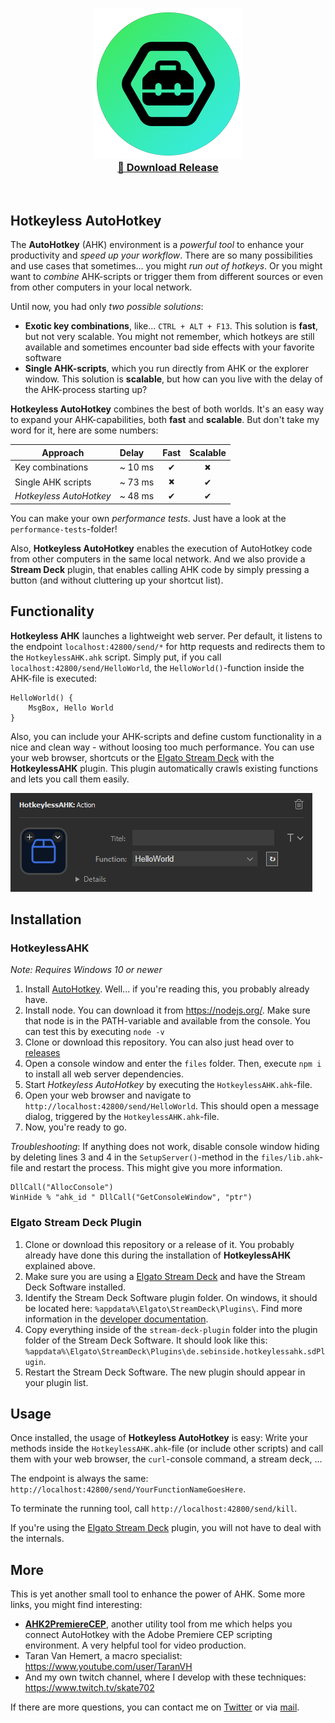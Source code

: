 <p align="center">
  <h3 align="center"><a href="https://github.com/sebinside/HotkeylessAHK/releases"><img src = "hotkeylessahk-logo.png"/></a><br>
  <a href="https://github.com/sebinside/HotkeylessAHK/releases">🔗 Download Release</a></h3>
</p>
<p>&nbsp;</p>

## Hotkeyless AutoHotkey

The **AutoHotkey** (AHK) environment is a *powerful tool* to enhance your productivity and *speed up your workflow*. There are so many possibilities and use cases that sometimes... you might *run out of hotkeys*. Or you might want to *combine* AHK-scripts or trigger them from different sources or even from other computers in your local network.

Until now, you had only *two possible solutions*:

- **Exotic key combinations**, like... `CTRL + ALT + F13`. This solution is **fast**, but not very scalable. You might not remember, which hotkeys are still available and sometimes encounter bad side effects with your favorite software
- **Single AHK-scripts**, which you run directly from AHK or the explorer window. This solution is **scalable**, but how can you live with the delay of the AHK-process starting up?

**Hotkeyless AutoHotkey** combines the best of both worlds. It's an easy way to expand your AHK-capabilities, both **fast** and **scalable**. But don't take my word for it, here are some numbers:

| Approach                | Delay    | Fast | Scalable |
| ----------------------- | :------- | :--: | :------: |
| Key combinations        | ~ 10 ms  |  ✔   |    🞭     |
| Single AHK scripts      | ~ 73 ms |  🞭   |    ✔     |
| *Hotkeyless AutoHotkey* | ~ 48 ms |  ✔   |    ✔     |

You can make your own *performance tests*. Just have a look at the `performance-tests`-folder!

Also, **Hotkeyless AutoHotkey** enables the execution of AutoHotkey code from other computers in the same local network. And we also provide a **Stream Deck** plugin, that enables calling AHK code by simply pressing a button (and without cluttering up your shortcut list).

## Functionality

**Hotkeyless AHK** launches a lightweight web server. Per default, it listens to the endpoint `localhost:42800/send/*` for http requests and redirects them to the `HotkeylessAHK.ahk` script. Simply put, if you call `localhost:42800/send/HelloWorld`, the `HelloWorld()`-function inside the AHK-file is executed:

```ahk
HelloWorld() {
    MsgBox, Hello World
}
```

Also, you can include your AHK-scripts and define custom functionality in a nice and clean way - without loosing too much performance. You can use your web browser, shortcuts or the [Elgato Stream Deck](https://www.elgato.com/gaming/stream-deck) with the **HotkeylessAHK** plugin. This plugin automatically crawls existing functions and lets you call them easily.

![Stream Deck example](streamdeck.PNG)

## Installation

### HotkeylessAHK

*Note: Requires Windows 10 or newer*

1. Install [AutoHotkey](https://www.autohotkey.com/). Well... if you're reading this, you probably already have.
2. Install node. You can download it from https://nodejs.org/. Make sure that node is in the PATH-variable and available from the console. You can test this by executing `node -v`
3. Clone or download this repository. You can also just head over to [releases](https://github.com/sebinside/HotkeylessAHK/releases)
4. Open a console window and enter the `files` folder. Then, execute `npm i` to install all web server dependencies.
5. Start *Hotkeyless AutoHotkey* by executing the `HotkeylessAHK.ahk`-file.
6. Open your web browser and navigate to `http://localhost:42800/send/HelloWorld`. This should open a message dialog, triggered by the `HotkeylessAHK.ahk`-file.
7. Now, you're ready to go.

*Troubleshooting*: If anything does not work, disable console window hiding by deleting lines 3 and 4 in the `SetupServer()`-method in the `files/lib.ahk`-file and restart the process. This might give you more information.

```
DllCall("AllocConsole")
WinHide % "ahk_id " DllCall("GetConsoleWindow", "ptr")
```

### Elgato Stream Deck Plugin

1. Clone or download this repository or a release of it. You probably already have done this during the installation of **HotkeylessAHK** explained above.
2. Make sure you are using a [Elgato Stream Deck](https://www.elgato.com/gaming/stream-deck) and have the Stream Deck Software installed.
3. Identify the Stream Deck Software plugin folder. On windows, it should be located here: `%appdata%\Elgato\StreamDeck\Plugins\`. Find more information in the [developer documentation](https://developer.elgato.com/documentation/stream-deck/sdk/create-your-own-plugin/).
4. Copy everything inside of the `stream-deck-plugin` folder into the plugin folder of the Stream Deck Software. It should look like this: `%appdata%\Elgato\StreamDeck\Plugins\de.sebinside.hotkeylessahk.sdPlugin`.
5. Restart the Stream Deck Software. The new plugin should appear in your plugin list.

## Usage

Once installed, the usage of **Hotkeyless AutoHotkey** is easy: Write your methods inside the `HotkeylessAHK.ahk`-file (or include other scripts) and call them with your web browser, the `curl`-console command, a stream deck, ...

The endpoint is always the same: `http://localhost:42800/send/YourFunctionNameGoesHere`.

To terminate the running tool, call `http://localhost:42800/send/kill`.

If you're using the [Elgato Stream Deck](https://www.elgato.com/gaming/stream-deck) plugin, you will not have to deal with the internals.

## More

This is yet another small tool to enhance the power of AHK. Some more links, you might find interesting:

- **[AHK2PremiereCEP](https://github.com/sebinside/AHK2PremiereCEP)**, another utility tool from me which helps you connect AutoHotkey with the Adobe Premiere CEP scripting environment. A very helpful tool for video production.
- Taran Van Hemert, a macro specialist: https://www.youtube.com/user/TaranVH
- And my own twitch channel, where I develop with these techniques: https://www.twitch.tv/skate702

If there are more questions, you can contact me on [Twitter](https://twitter.com/skate702) or via [mail](mailto:hi@sebinside.de).
